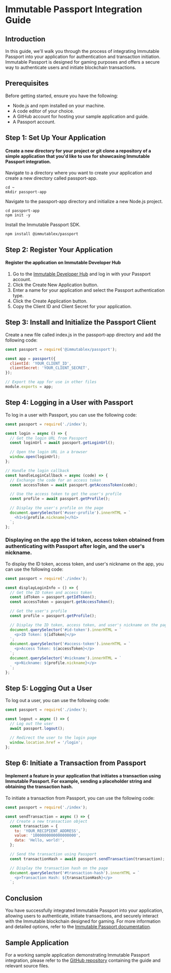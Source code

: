 # Immutable Passport Integration Guide

<h2>Introduction</h2>
<p>In this guide, we'll walk you through the process of integrating Immutable Passport into your application for authentication and transaction initiation. Immutable Passport is designed for gaming purposes and offers a secure way to authenticate users and initiate blockchain transactions.</p>

<h2>Prerequisites</h2>
<p>Before getting started, ensure you have the following:</p>

<ul>
  <li>Node.js and npm installed on your machine.</li>
  <li>A code editor of your choice.</li>
  <li>A GitHub account for hosting your sample application and guide.</li>
  <li>A Passport account.</li>
</ul>

<h2>Step 1: Set Up Your Application</h2>
<h4>Create a new directory for your project or git clone a repository of a simple application that you'd like to use for showcasing Immutable Passport integration.</h4>
<p>Navigate to a directory where you want to create your application and create a new directory called passport-app.</p>

```
cd ~
mkdir passport-app
```

<p>Navigate to the passport-app directory and initialize a new Node.js project.</p>

```
cd passport-app
npm init -y
```

<p>Install the Immutable Passport SDK.</p>

```
npm install @immutablex/passport
```

<h2>Step 2: Register Your Application</h2>
<h4>Register the application on Immutable Developer Hub</h4>
<ol>
  <li>Go to the <a href="https://hub.immutable.com/">Immutable Developer Hub</a> and log in with your Passport account.</li>
  <li>Click the Create New Application button.</li>
  <li>Enter a name for your application and select the Passport authentication type.</li>
  <li>Click the Create Application button.</li>
  <li>Copy the Client ID and Client Secret for your application.</li>
</ol>

<h2>Step 3: Install and Initialize the Passport Client</h2>
<p>Create a new file called index.js in the passport-app directory and add the following code:</p>

```js
const passport = require('@immutablex/passport');

const app = passport({
  clientId: 'YOUR_CLIENT_ID',
  clientSecret: 'YOUR_CLIENT_SECRET',
});

// Export the app for use in other files
module.exports = app;
```

<h2>Step 4: Logging in a User with Passport</h2>
<p>To log in a user with Passport, you can use the following code:</p>

```js
const passport = require('./index');

const login = async () => {
  // Get the login URL from Passport
  const loginUrl = await passport.getLoginUrl();

  // Open the login URL in a browser
  window.open(loginUrl);
};

// Handle the login callback
const handleLoginCallback = async (code) => {
  // Exchange the code for an access token
  const accessToken = await passport.getAccessToken(code);

  // Use the access token to get the user's profile
  const profile = await passport.getProfile();

  // Display the user's profile on the page
  document.querySelector('#user-profile').innerHTML = `
    <h1>${profile.nickname}</h1>
  `;
};
```

<h3>Displaying on the app the id token, access token obtained from authenticating with Passport after login, and the user's nickname.</h3>
<p>To display the ID token, access token, and user's nickname on the app, you can use the following code:</p>

```js
const passport = require('./index');

const displayLoginInfo = () => {
  // Get the ID token and access token
  const idToken = passport.getIdToken();
  const accessToken = passport.getAccessToken();

  // Get the user's profile
  const profile = passport.getProfile();

  // Display the ID token, access token, and user's nickname on the page
  document.querySelector('#id-token').innerHTML = `
    <p>ID Token: ${idToken}</p>
  `;
  document.querySelector('#access-token').innerHTML = `
    <p>Access Token: ${accessToken}</p>
  `;
  document.querySelector('#nickname').innerHTML = `
    <p>Nickname: ${profile.nickname}</p>
  `;
};
```

<h2>Step 5: Logging Out a User</h2>
<p>To log out a user, you can use the following code:</p>

```js
const passport = require('./index');

const logout = async () => {
  // Log out the user
  await passport.logout();

  // Redirect the user to the login page
  window.location.href = '/login';
};
```

<h2>Step 6: Initiate a Transaction from Passport</h2>
<h4>Implement a feature in your application that initiates a transaction using Immutable Passport. For example, sending a placeholder string and obtaining the transaction hash.</h4>
<p>To initiate a transaction from Passport, you can use the following code:</p>

```js
const passport = require('./index');

const sendTransaction = async () => {
  // Create a new transaction object
  const transaction = {
    to: 'YOUR_RECIPIENT_ADDRESS',
    value: '1000000000000000000',
    data: 'Hello, world!',
  };

  // Send the transaction using Passport
  const transactionHash = await passport.sendTransaction(transaction);

  // Display the transaction hash on the page
  document.querySelector('#transaction-hash').innerHTML = `
    <p>Transaction Hash: ${transactionHash}</p>
  `;
```

<h2>Conclusion</h2>
<p>You have successfully integrated Immutable Passport into your application, allowing users to authenticate, initiate transactions, and securely interact with the Immutable blockchain designed for gaming. For more information and detailed options, refer to the <a href= "https://docs.immutable.com/docs/zkevm/products/passport/">Immutable Passport documentation</a>.</p>

<h2>Sample Application</h2>
<p>For a working sample application demonstrating Immutable Passport integration, please refer to the <a href="https://github.com/AgosVenezia/StackUp/tree/main/zkevm_nft">GitHub repository</a> containing the guide and relevant source files.</p>
